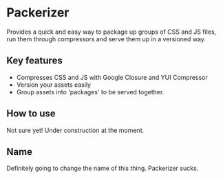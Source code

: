 # Packerizer

Provides a quick and easy way to package up groups of CSS and JS files, run them through
compressors and serve them up in a versioned way.

## Key features

- Compresses CSS and JS with Google Closure and YUI Compressor
- Version your assets easily
- Group assets into 'packages' to be served together.

## How to use

Not sure yet! Under construction at the moment.

## Name

Definitely going to change the name of this thing. Packerizer sucks.